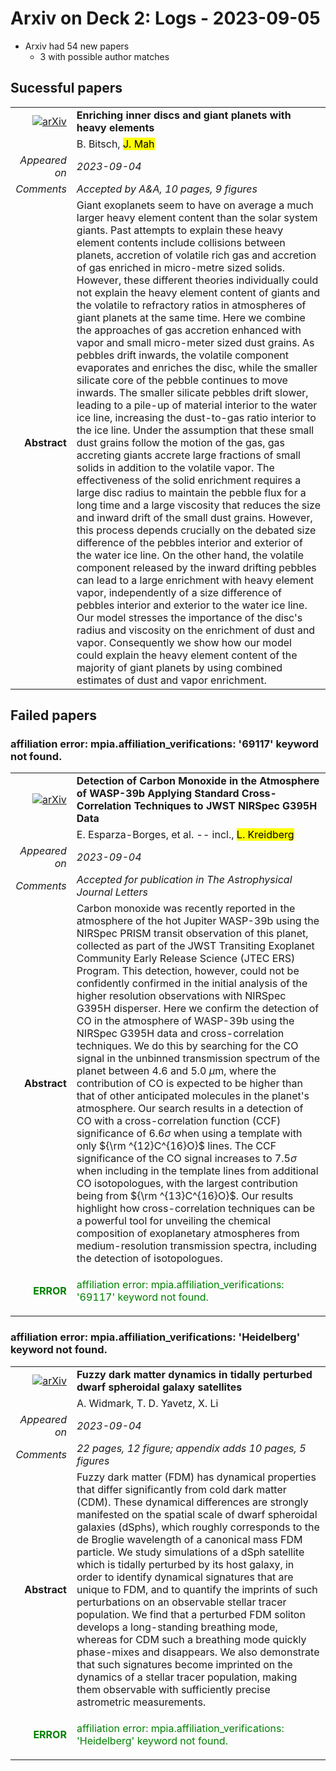 # Arxiv on Deck 2: Logs - 2023-09-05

* Arxiv had 54 new papers
    * 3 with possible author matches

## Sucessful papers


|||
|---:|:---|
| [![arXiv](https://img.shields.io/badge/arXiv-arXiv:2309.00509-b31b1b.svg)](https://arxiv.org/abs/arXiv:2309.00509) | **Enriching inner discs and giant planets with heavy elements**  |
|| B. Bitsch, <mark>J. Mah</mark> |
|*Appeared on*| *2023-09-04*|
|*Comments*| *Accepted by A&A, 10 pages, 9 figures*|
|**Abstract**| Giant exoplanets seem to have on average a much larger heavy element content than the solar system giants. Past attempts to explain these heavy element contents include collisions between planets, accretion of volatile rich gas and accretion of gas enriched in micro-metre sized solids. However, these different theories individually could not explain the heavy element content of giants and the volatile to refractory ratios in atmospheres of giant planets at the same time. Here we combine the approaches of gas accretion enhanced with vapor and small micro-meter sized dust grains. As pebbles drift inwards, the volatile component evaporates and enriches the disc, while the smaller silicate core of the pebble continues to move inwards. The smaller silicate pebbles drift slower, leading to a pile-up of material interior to the water ice line, increasing the dust-to-gas ratio interior to the ice line. Under the assumption that these small dust grains follow the motion of the gas, gas accreting giants accrete large fractions of small solids in addition to the volatile vapor. The effectiveness of the solid enrichment requires a large disc radius to maintain the pebble flux for a long time and a large viscosity that reduces the size and inward drift of the small dust grains. However, this process depends crucially on the debated size difference of the pebbles interior and exterior of the water ice line. On the other hand, the volatile component released by the inward drifting pebbles can lead to a large enrichment with heavy element vapor, independently of a size difference of pebbles interior and exterior to the water ice line. Our model stresses the importance of the disc's radius and viscosity on the enrichment of dust and vapor. Consequently we show how our model could explain the heavy element content of the majority of giant planets by using combined estimates of dust and vapor enrichment. |

## Failed papers

### affiliation error: mpia.affiliation_verifications: '69117' keyword not found. 


|||
|---:|:---|
| [![arXiv](https://img.shields.io/badge/arXiv-arXiv:2309.00036-b31b1b.svg)](https://arxiv.org/abs/arXiv:2309.00036) | **Detection of Carbon Monoxide in the Atmosphere of WASP-39b Applying  Standard Cross-Correlation Techniques to JWST NIRSpec G395H Data**  |
|| E. Esparza-Borges, et al. -- incl., <mark>L. Kreidberg</mark> |
|*Appeared on*| *2023-09-04*|
|*Comments*| *Accepted for publication in The Astrophysical Journal Letters*|
|**Abstract**| Carbon monoxide was recently reported in the atmosphere of the hot Jupiter WASP-39b using the NIRSpec PRISM transit observation of this planet, collected as part of the JWST Transiting Exoplanet Community Early Release Science (JTEC ERS) Program. This detection, however, could not be confidently confirmed in the initial analysis of the higher resolution observations with NIRSpec G395H disperser. Here we confirm the detection of CO in the atmosphere of WASP-39b using the NIRSpec G395H data and cross-correlation techniques. We do this by searching for the CO signal in the unbinned transmission spectrum of the planet between 4.6 and 5.0 $\mu$m, where the contribution of CO is expected to be higher than that of other anticipated molecules in the planet's atmosphere. Our search results in a detection of CO with a cross-correlation function (CCF) significance of $6.6 \sigma$ when using a template with only ${\rm ^{12}C^{16}O}$ lines. The CCF significance of the CO signal increases to $7.5 \sigma$ when including in the template lines from additional CO isotopologues, with the largest contribution being from ${\rm ^{13}C^{16}O}$. Our results highlight how cross-correlation techniques can be a powerful tool for unveiling the chemical composition of exoplanetary atmospheres from medium-resolution transmission spectra, including the detection of isotopologues. |
|<p style="color:green"> **ERROR** </p>| <p style="color:green">affiliation error: mpia.affiliation_verifications: '69117' keyword not found.</p> |

### affiliation error: mpia.affiliation_verifications: 'Heidelberg' keyword not found. 


|||
|---:|:---|
| [![arXiv](https://img.shields.io/badge/arXiv-arXiv:2309.00039-b31b1b.svg)](https://arxiv.org/abs/arXiv:2309.00039) | **Fuzzy dark matter dynamics in tidally perturbed dwarf spheroidal galaxy  satellites**  |
|| A. Widmark, T. D. Yavetz, X. Li |
|*Appeared on*| *2023-09-04*|
|*Comments*| *22 pages, 12 figure; appendix adds 10 pages, 5 figures*|
|**Abstract**| Fuzzy dark matter (FDM) has dynamical properties that differ significantly from cold dark matter (CDM). These dynamical differences are strongly manifested on the spatial scale of dwarf spheroidal galaxies (dSphs), which roughly corresponds to the de Broglie wavelength of a canonical mass FDM particle. We study simulations of a dSph satellite which is tidally perturbed by its host galaxy, in order to identify dynamical signatures that are unique to FDM, and to quantify the imprints of such perturbations on an observable stellar tracer population. We find that a perturbed FDM soliton develops a long-standing breathing mode, whereas for CDM such a breathing mode quickly phase-mixes and disappears. We also demonstrate that such signatures become imprinted on the dynamics of a stellar tracer population, making them observable with sufficiently precise astrometric measurements. |
|<p style="color:green"> **ERROR** </p>| <p style="color:green">affiliation error: mpia.affiliation_verifications: 'Heidelberg' keyword not found.</p> |

